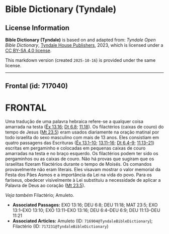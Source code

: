 # Bible Dictionary (Tyndale)

## License Information

**Bible Dictionary (Tyndale)** is based on and adapted from: _Tyndale Open Bible Dictionary_, [Tyndale House Publishers](https://tyndaleopenresources.com/), 2023, which is licensed under a [CC BY-SA 4.0 license](https://creativecommons.org/licenses/by-sa/4.0/legalcode.en).

This markdown version (created `2025-10-16`) is provided under the same license.



--------------------------------

## Frontal (id: 717040)

FRONTAL
=======

Uma tradução de uma palavra hebraica refere\-se a qualquer coisa amarrada na testa ([Êx 13\.16](https://ref.ly/Exod13:16); [Dt 6\.8](https://ref.ly/Deut6:8); [11\.18](https://ref.ly/Deut11:18)). Os filactérios (caixas de couro) do tempo de Jesus ([Mt 23\.5](https://ref.ly/Matt23:5)) eram usados diariamente na oração matinal por todo israelita do sexo masculino com mais de 13 anos. Eles consistiam em quatro passagens das Escrituras ([Êx 13\.1–10](https://ref.ly/Exod13:1-Exod13:10); [13\.11–16](https://ref.ly/Exod13:11-Exod13:16); [Dt 6\.4–9](https://ref.ly/Deut6:4-Deut6:9); [11\.13–21](https://ref.ly/Deut11:13-Deut11:21)) escritas em pergaminho e colocadas em pequenas caixas de couro amarradas na testa e no braço esquerdo. Os filactérios podem ter sido os pergaminhos ou as caixas de couro. Não há provas que sugiram que os israelitas fizeram filactérios durante o tempo de Moisés. Os comandos provavelmente não eram literais. Eles visavam mostrar o valor memorial da Festa dos Pães Asmos e a importância da Lei na vida do povo. Para os fariseus, obedecer visivelmente à Lei substituiu a necessidade de aplicar a Palavra de Deus ao coração ([Mt 23\.5](https://ref.ly/Matt23:5)).

*Veja também* Filactério; Amuleto.

* **Associated Passages:** EXO 13:16; DEU 6:8; DEU 11:18; MAT 23:5; EXO 13:1–EXO 13:10; EXO 13:11–EXO 13:16; DEU 6:4–DEU 6:9; DEU 11:13–DEU 11:21
* **Associated Articles:** Amuleto (ID: `716904@TyndaleBibleDictionary`); Filactério (ID: `717231@TyndaleBibleDictionary`)

